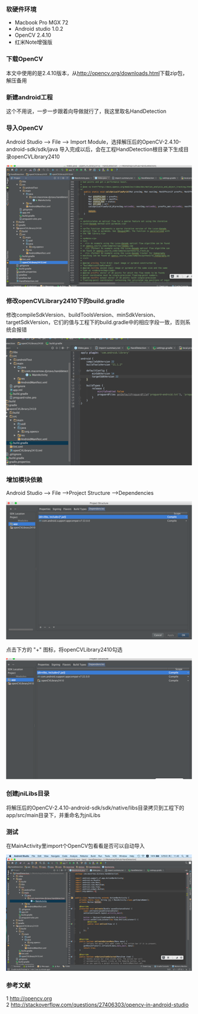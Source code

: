 ### 软硬件环境
* Macbook Pro MGX 72
* Android studio 1.0.2
* OpenCV 2.4.10
* 红米Note增强版

### 下载OpenCV
本文中使用的是2.4.10版本，从<http://opencv.org/downloads.html>下载zip包，解压备用

### 新建android工程
这个不用说，一步一步跟着向导做就行了，我这里取名HandDetection

### 导入OpenCV
Android Studio --> File --> Import Module，选择解压后的OpenCV-2.4.10-android-sdk/sdk/java
导入完成以后，会在工程HandDetection根目录下生成目录openCVLibrary2410

![](https://raw.githubusercontent.com/djstava/PostsCollection/master/images/android/opencv/android_openCV_01.png)

### 修改openCVLibrary2410下的build.gradle
修改compileSdkVersion、buildToolsVersion、minSdkVersion、targetSdkVersion，它们的值与工程下的build.gradle中的相应字段一致，否则系统会报错

![](https://raw.githubusercontent.com/djstava/PostsCollection/master/images/android/opencv/android_openCV_02.png)

### 增加模块依赖
Android Studio --> File -->Project Structure -->Dependencies

![](https://raw.githubusercontent.com/djstava/PostsCollection/master/images/android/opencv/android_openCV_03.png)

点击下方的 "+" 图标，将openCVLibrary2410勾选

![](https://raw.githubusercontent.com/djstava/PostsCollection/master/images/android/opencv/android_openCV_04.png)

### 创建jniLibs目录
将解压后的OpenCV-2.4.10-android-sdk/sdk/native/libs目录拷贝到工程下的app/src/main目录下，并重命名为jniLibs

### 测试
在MainActivity里import个OpenCV包看看是否可以自动导入

![](https://raw.githubusercontent.com/djstava/PostsCollection/master/images/android/opencv/android_openCV_05.png)

### 参考文献

1 <http://opencv.org>    
2 <http://stackoverflow.com/questions/27406303/opencv-in-android-studio>
